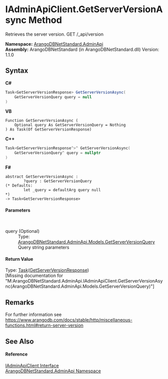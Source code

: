 # IAdminApiClient.GetServerVersionAsync Method 
 

Retrieves the server version. GET /_api/version

**Namespace:**&nbsp;<a href="f60990bb-74a0-eada-3bca-8e0016e9ca53">ArangoDBNetStandard.AdminApi</a><br />**Assembly:**&nbsp;ArangoDBNetStandard (in ArangoDBNetStandard.dll) Version: 1.1.0

## Syntax

**C#**<br />
``` C#
Task<GetServerVersionResponse> GetServerVersionAsync(
	GetServerVersionQuery query = null
)
```

**VB**<br />
``` VB
Function GetServerVersionAsync ( 
	Optional query As GetServerVersionQuery = Nothing
) As Task(Of GetServerVersionResponse)
```

**C++**<br />
``` C++
Task<GetServerVersionResponse^>^ GetServerVersionAsync(
	GetServerVersionQuery^ query = nullptr
)
```

**F#**<br />
``` F#
abstract GetServerVersionAsync : 
        ?query : GetServerVersionQuery 
(* Defaults:
        let _query = defaultArg query null
*)
-> Task<GetServerVersionResponse> 

```


#### Parameters
&nbsp;<dl><dt>query (Optional)</dt><dd>Type: <a href="8ecb80dc-b954-d614-2e50-70d93d8f3c5e">ArangoDBNetStandard.AdminApi.Models.GetServerVersionQuery</a><br />Query string parameters</dd></dl>

#### Return Value
Type: <a href="https://docs.microsoft.com/dotnet/api/system.threading.tasks.task-1" target="_blank" rel="noopener noreferrer">Task</a>(<a href="1bd09b06-1ab5-bf38-3bb8-eb0d2d7de073">GetServerVersionResponse</a>)<br />\[Missing <returns> documentation for "M:ArangoDBNetStandard.AdminApi.IAdminApiClient.GetServerVersionAsync(ArangoDBNetStandard.AdminApi.Models.GetServerVersionQuery)"\]

## Remarks
For further information see https://www.arangodb.com/docs/stable/http/miscellaneous-functions.html#return-server-version

## See Also


#### Reference
<a href="2613b90e-a03d-71ab-8fcb-6e31e40c0efe">IAdminApiClient Interface</a><br /><a href="f60990bb-74a0-eada-3bca-8e0016e9ca53">ArangoDBNetStandard.AdminApi Namespace</a><br />